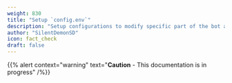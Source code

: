 ```yaml
---
weight: 830
title: "Setup `config.env`"
description: "Setup configurations to modify specific part of the bot as per requirements."
author: "SilentDemonSD"
icon: fact_check
draft: false
---
```


{{% alert context="warning" text="**Caution** - This documentation is in progress" /%}}
